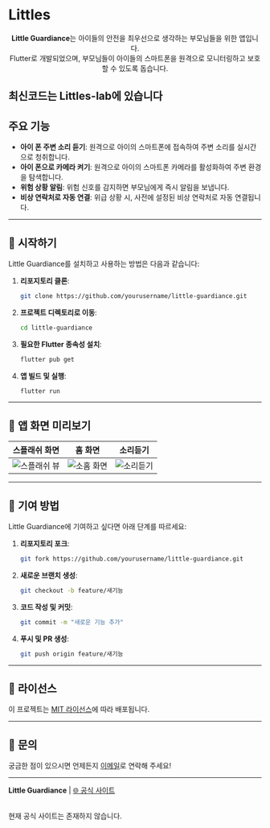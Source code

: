 # Littles

<div align="center">
 
</div>

<div align="center">
  <strong>Little Guardiance</strong>는 아이들의 안전을 최우선으로 생각하는 부모님들을 위한 앱입니다. <br> 
  Flutter로 개발되었으며, 부모님들이 아이들의 스마트폰을 원격으로 모니터링하고 보호할 수 있도록 돕습니다.
  
</div>

## 최신코드는 Littles-lab에 있습니다 

## 주요 기능

-  **아이 폰 주변 소리 듣기**: 원격으로 아이의 스마트폰에 접속하여 주변 소리를 실시간으로 청취합니다.
-  **아이 폰으로 카메라 켜기**: 원격으로 아이의 스마트폰 카메라를 활성화하여 주변 환경을 탐색합니다.
-  **위험 상황 알림**: 위험 신호를 감지하면 부모님에게 즉시 알림을 보냅니다.
-  **비상 연락처로 자동 연결**: 위급 상황 시, 사전에 설정된 비상 연락처로 자동 연결됩니다.

---

## 🚀 시작하기

Little Guardiance를 설치하고 사용하는 방법은 다음과 같습니다:

1. **리포지토리 클론**:
    ```bash
    git clone https://github.com/yourusername/little-guardiance.git
    ```

2. **프로젝트 디렉토리로 이동**:
    ```bash
    cd little-guardiance
    ```

3. **필요한 Flutter 종속성 설치**:
    ```bash
    flutter pub get
    ```

4. **앱 빌드 및 실행**:
    ```bash
    flutter run
    ```

---

## 🎨 앱 화면 미리보기

| 스플래쉬 화면 | 홈 화면 | 소리듣기 |
|:---:|:---:|:---:|
| ![스플래쉬 뷰](https://github.com/user-attachments/assets/69b7b46e-dbe2-4d91-a95e-e0a1ffc1d7d4) | ![소홈 화면](https://github.com/user-attachments/assets/f76acdae-e729-4fc4-9d7d-73a322d0a4b8) | ![소리듣기](https://github.com/user-attachments/assets/4578fdad-8767-4164-be3a-08ec72a2146e) |


---

## 🤝 기여 방법

Little Guardiance에 기여하고 싶다면 아래 단계를 따르세요:

1. **리포지토리 포크**:
    ```bash
    git fork https://github.com/yourusername/little-guardiance.git
    ```

2. **새로운 브랜치 생성**:
    ```bash
    git checkout -b feature/새기능
    ```

3. **코드 작성 및 커밋**:
    ```bash
    git commit -m "새로운 기능 추가"
    ```

4. **푸시 및 PR 생성**:
    ```bash
    git push origin feature/새기능
    ```

---

## 📜 라이선스

이 프로젝트는 [MIT 라이선스](LICENSE)에 따라 배포됩니다.

---

## 📧 문의

궁금한 점이 있으시면 언제든지 [이메일](exok1and1m@gmail.com)로 연락해 주세요!

---

**Little Guardiance** | [🌐 공식 사이트](https://littleguardiance.com)

<br> 현재 공식 사이트는 존재하지 않습니다.
